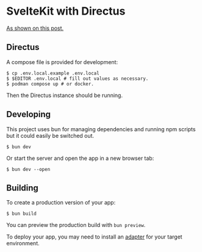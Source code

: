 # SvelteKit with Directus

[As shown on this post.](https://docs.directus.io/blog/getting-started-directus-sveltekit.html#creating-pages-with-directus)

## Directus

A compose file is provided for development:

```console
$ cp .env.local.example .env.local
$ $EDITOR .env.local # fill out values as necessary.
$ podman compose up # or docker.
```

Then the Directus instance should be running.

## Developing

This project uses bun for managing dependencies and running npm scripts but it could easily be switched out.

```console
$ bun dev
```

Or start the server and open the app in a new browser tab:

```console
$ bun dev --open
```

## Building

To create a production version of your app:

```console
$ bun build
```

You can preview the production build with `bun preview`.

To deploy your app, you may need to install an [adapter](https://kit.svelte.dev/docs/adapters) for your target environment.
